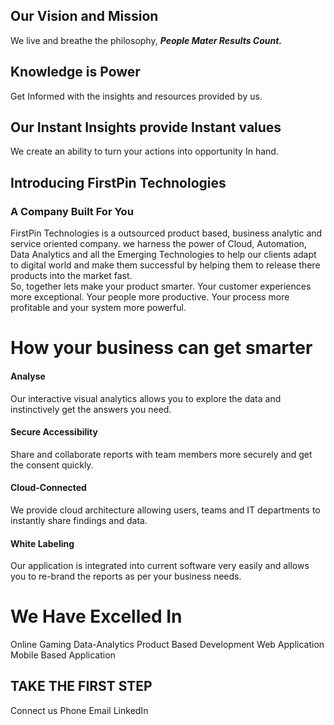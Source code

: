 

## Our Vision and Mission

We live and breathe the philosophy, ***People Mater Results Count.***

## Knowledge is Power 

Get Informed with the insights and resources provided by us. 

## Our Instant Insights provide Instant values

We create an ability to turn your actions into opportunity In hand.
 

## Introducing FirstPin Technologies
### A Company Built For You

FirstPin Technologies is a outsourced product based, business analytic and service oriented company. we harness  the power of Cloud, Automation, Data Analytics and all the Emerging Technologies to help our clients adapt to digital world and make them successful by helping them to release there products into the market fast.  
So, together lets make your product smarter. Your customer experiences more exceptional. Your people more productive. Your process more profitable and your system more powerful.

# How your business can get smarter

#### Analyse

Our interactive visual analytics allows you to explore the data and instinctively get the answers you need.

#### Secure Accessibility

Share and collaborate reports with team members more securely and get the consent quickly.

#### Cloud-Connected

We provide cloud architecture allowing users, teams and IT departments to instantly share findings and data.

#### White Labeling

Our application is integrated into current software very easily and allows you to re-brand the reports as per your business needs.

# We Have Excelled In

Online Gaming
Data-Analytics
Product Based Development
Web Application
Mobile Based Application


## TAKE THE FIRST STEP

Connect us
Phone   			Email		  LinkedIn


<!--stackedit_data:
eyJoaXN0b3J5IjpbLTE4MTQ2MTkyNDAsLTE4MTQ2MTkyNDAsLT
MyNjEzNzgxNCwtMTgzNjE5MTI5MCwtMTA4OTM3Nzg0NCwxNzA4
MzE5OTE2LC0xODE2MTEzMzAwLC0yMDQ2MDMzNTcwLC01NjUxMD
Q0Miw3Njc1NzQ4MCwtMTY1NzcwNTI2LDc3MTc3MjU0Myw2MTQ5
MDI2NDcsLTk2MDQ3Mjg0NywtOTA0MDQ3NDQsLTEwMDY0OTc1OT
MsLTE4OTM0NTk3NDMsMTQ0MjA3NzE0NywtMTUxNTg2NDUyOSwz
MDE4Nzc2OTddfQ==
-->
